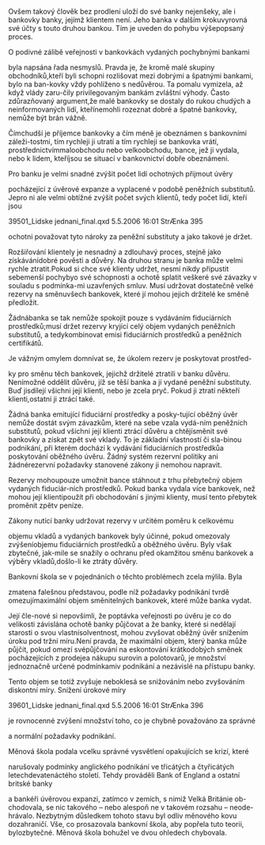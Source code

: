 
Ovšem takový člověk bez prodlení uloží do své banky nejenšeky, ale i bankovky banky, jejímž klientem není. Jeho banka v dalším krokuvyrovná své účty s touto druhou bankou. Tím je uveden do pohybu výšepopsaný proces.

O podivné zálibě veřejnosti v bankovkách vydaných pochybnými bankami

byla napsána řada nesmyslů. Pravda je, že kromě malé skupiny obchodníků,kteří byli schopni rozlišovat mezi dobrými a špatnými bankami, bylo na ban-kovky vždy pohlíženo s nedůvěrou. Ta pomalu vymizela, až když vlády zaru-čily privilegovaným bankám zvláštní výhody. Často zdůrazňovaný argument,že malé bankovky se dostaly do rukou chudých a neinformovaných lidí, kteřínemohli rozeznat dobré a špatné bankovky, nemůže být brán vážně.

Čímchudší je příjemce bankovky a čím méně je obeznámen s bankovními záleži-tostmi, tím rychleji ji utratí a tím rychleji se bankovka vrátí, prostřednictvímmaloobchodu nebo velkoobchodu, bance, jež ji vydala, nebo k lidem, kteříjsou se situací v bankovnictví dobře obeznámeni.

Pro banku je velmi snadné zvýšit počet lidí ochotných přijmout úvěry

pocházející z úvěrové expanze a vyplacené v podobě peněžních substitutů. Jepro ni ale velmi obtížné zvýšit počet svých klientů, tedy počet lidí, kteří jsou

39501_Lidske jednani_final.qxd 5.5.2006 16:01 StrÆnka 395

ochotni považovat tyto nároky za peněžní substituty a jako takové je držet.

Rozšiřování klientely je nesnadný a zdlouhavý proces, stejně jako získávánídobré pověsti a důvěry. Na druhou stranu je banka může velmi rychle ztratit.Pokud si chce své klienty udržet, nesmí nikdy připustit sebemenší pochybyo své schopnosti a ochotě splatit veškeré své závazky v souladu s podmínka-mi uzavřených smluv. Musí udržovat dostatečně velké rezervy na směnuvšech bankovek, které jí mohou jejich držitelé ke směně předložit.

Žádnábanka se tak nemůže spokojit pouze s vydáváním fiduciárních prostředků;musí držet rezervy kryjící celý objem vydaných peněžních substitutů, a tedykombinovat emisi fiduciárních prostředků a peněžních certifikátů.

Je vážným omylem domnívat se, že úkolem rezerv je poskytovat prostřed-

ky pro směnu těch bankovek, jejichž držitelé ztratili v banku důvěru. Nenímožné oddělit důvěru, jíž se těší banka a jí vydané peněžní substituty. Buď jisdílejí všichni její klienti, nebo je zcela pryč. Pokud ji ztratí někteří klienti,ostatní ji ztrácí také.

Žádná banka emitující fiduciární prostředky a posky-tující oběžný úvěr nemůže dostát svým závazkům, které na sebe vzala vydá-ním peněžních substitutů, pokud všichni její klienti ztrácí důvěru a chtějísměnit své bankovky a získat zpět své vklady. To je základní vlastností či sla-binou podnikání, při kterém dochází k vydávání fiduciárních prostředkůa poskytování oběžného úvěru. Žádný systém rezervní politiky ani žádnérezervní požadavky stanovené zákony ji nemohou napravit.

Rezervy mohoupouze umožnit bance stáhnout z trhu přebytečný objem vydaných fiduciár-ních prostředků. Pokud banka vydala více bankovek, než mohou její klientipoužít při obchodování s jinými klienty, musí tento přebytek proměnit zpětv peníze.

Zákony nutící banky udržovat rezervy v určitém poměru k celkovému

objemu vkladů a vydaných bankovek byly účinné, pokud omezovaly zvýšeníobjemu fiduciárních prostředků a oběžného úvěru. Byly však zbytečné, jak-mile se snažily o ochranu před okamžitou směnu bankovek a výběry vkladů,došlo-li ke ztráty důvěry.

Bankovní škola se v pojednáních o těchto problémech zcela mýlila. Byla

zmatena falešnou představou, podle níž požadavky podnikání tvrdě omezujímaximální objem směnitelných bankovek, které může banka vydat.

Její čle-nové si nepovšimli, že poptávka veřejnosti po úvěru je co do velikosti závislána ochotě banky půjčovat a že banky, které si nedělají starosti o svou vlastnísolventnost, mohou zvyšovat oběžný úvěr snížením úroku pod tržní míru.Není pravda, že maximální objem, který banka může půjčit, pokud omezí svépůjčování na eskontování krátkodobých směnek pocházejících z prodejea nákupu surovin a polotovarů, je množství jednoznačně určené podmínkamiv podnikání a nezávislé na přístupu banky.

Tento objem se totiž zvyšuje neboklesá se snižováním nebo zvyšováním diskontní míry. Snížení úrokové míry

39601_Lidske jednani_final.qxd 5.5.2006 16:01 StrÆnka 396

je rovnocenné zvýšení množství toho, co je chybně považováno za správné

a normální požadavky podnikání.

Měnová škola podala vcelku správné vysvětlení opakujících se krizí, které

narušovaly podmínky anglického podnikání ve třicátých a čtyřicátých letechdevatenáctého století. Tehdy prováděli Bank of England a ostatní britské banky

a bankéři úvěrovou expanzi, zatímco v zemích, s nimiž Velká Británie ob-chodovala, se nic takového – nebo alespoň ne v takovém rozsahu – neode-hrávalo. Nezbytným důsledkem tohoto stavu byl odliv měnového kovu dozahraničí. Vše, co prosazovala bankovní škola, aby popřela tuto teorii, bylozbytečné. Měnová škola bohužel ve dvou ohledech chybovala.

